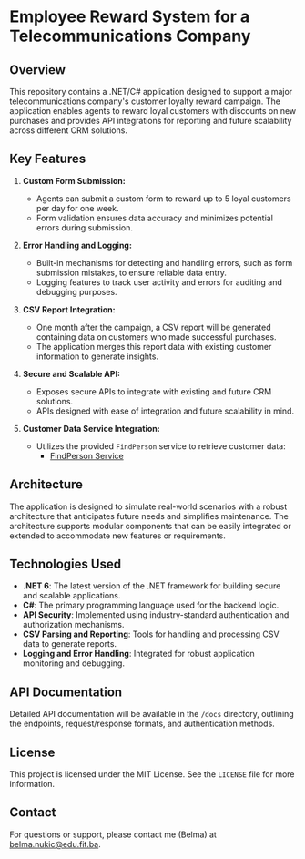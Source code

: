 # Employee Reward System for a Telecommunications Company

## Overview

This repository contains a .NET/C# application designed to support a major telecommunications company's customer loyalty reward campaign. The application enables agents to reward loyal customers with discounts on new purchases and provides API integrations for reporting and future scalability across different CRM solutions.

## Key Features

1. **Custom Form Submission:**
   - Agents can submit a custom form to reward up to 5 loyal customers per day for one week.
   - Form validation ensures data accuracy and minimizes potential errors during submission.
  
2. **Error Handling and Logging:**
   - Built-in mechanisms for detecting and handling errors, such as form submission mistakes, to ensure reliable data entry.
   - Logging features to track user activity and errors for auditing and debugging purposes.

3. **CSV Report Integration:**
   - One month after the campaign, a CSV report will be generated containing data on customers who made successful purchases.
   - The application merges this report data with existing customer information to generate insights.

4. **Secure and Scalable API:**
   - Exposes secure APIs to integrate with existing and future CRM solutions.
   - APIs designed with ease of integration and future scalability in mind.

5. **Customer Data Service Integration:**
   - Utilizes the provided `FindPerson` service to retrieve customer data:
     - [FindPerson Service](https://www.crcind.com/csp/samples/SOAP.Demo.cls)

## Architecture

The application is designed to simulate real-world scenarios with a robust architecture that anticipates future needs and simplifies maintenance. The architecture supports modular components that can be easily integrated or extended to accommodate new features or requirements.

## Technologies Used

- **.NET 6**: The latest version of the .NET framework for building secure and scalable applications.
- **C#**: The primary programming language used for the backend logic.
- **API Security**: Implemented using industry-standard authentication and authorization mechanisms.
- **CSV Parsing and Reporting**: Tools for handling and processing CSV data to generate reports.
- **Logging and Error Handling**: Integrated for robust application monitoring and debugging.

## API Documentation

Detailed API documentation will be available in the `/docs` directory, outlining the endpoints, request/response formats, and authentication methods.

## License

This project is licensed under the MIT License. See the `LICENSE` file for more information.

## Contact

For questions or support, please contact me (Belma) at belma.nukic@edu.fit.ba.
